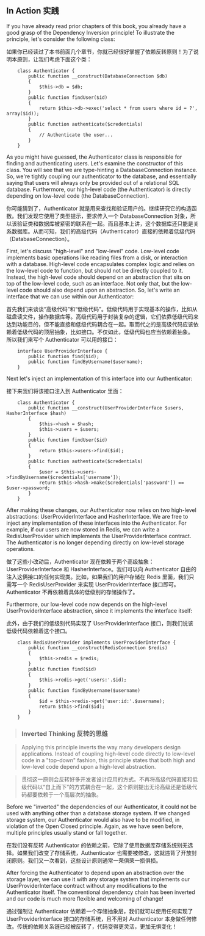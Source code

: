 ## In Action 实践

If you have already read prior chapters of this book, you already have a good grasp of the Dependency Inversion principle! To illustrate the principle, let's consider the following class:

如果你已经读过了本书前面几个章节，你就已经很好掌握了依赖反转原则！为了说明本原则，让我们考虑下面这个类：

```
    class Authenticator {
        public function __construct(DatabaseConnection $db)
        {
            $this->db = $db;
        }
        public function findUser($id)
        {
            return $this->db->exec('select * from users where id = ?', array($id));
        }
        public function authenticate($credentials)
        {
            // Authenticate the user...
        }
    }
```

As you might have guessed, the Authenticator class is responsible for finding and authenticating users. Let's examine the constructor of this class. You will see that we are type-hinting a DatabaseConnection instance. So, we're tightly coupling our authenticator to the database, and essentially saying that users will always only be provided out of a relational SQL database. Furthermore, our high-level code (the Authenticator) is directly depending on low-level code (the DatabaseConnection).

你可能猜到了，Authenticator 就是用来查找和验证用户的。继续研究它的构造函数。我们发现它使用了类型提示，要求传入一个 DatabaseConnection 对象，所以该验证类和数据库被紧密的联系在一起。而且基本上讲，这个数据库还只能是关系数据库。从而可知，我们的高级代码（Authenticator）直接的依赖着低级代码（DatabaseConnection）。

First, let's discuss "high-level" and "low-level" code. Low-level code implements basic operations like reading files from a disk, or interaction with a database. High-level code encapsulates complex logic and relies on the low-level code to function, but should not be directly coupled to it. Instead, the high-level code should depend on an abstraction that sits on top of the low-level code, such as an interface. Not only that, but the low-level code should also depend upon an abstraction. So, let's write an interface that we can use within our Authenticator:

首先我们来谈谈“高级代码”和“低级代码”。低级代码用于实现基本的操作，比如从磁盘读文件，操作数据库等。高级代码用于封装复杂的逻辑，它们依靠低级代码来达到功能目的，但不能直接和低级代码耦合在一起。取而代之的是高级代码应该依赖着低级代码的顶层抽象，比如接口。不仅如此，低级代码也应当依赖着抽象。 所以我们来写个 Authenticator 可以用的接口：

```
    interface UserProviderInterface {
        public function find($id);
        public function findByUsername($username);
    }
```

Next let's inject an implementation of this interface into our Authenticator:

接下来我们将该接口注入到 Authenticator 里面：

```
    class Authenticator {
        public function __construct(UserProviderInterface $users, HasherInterface $hash)
        {
            $this->hash = $hash;
            $this->users = $users;
        }
        public function findUser($id)
        {
            return $this->users->find($id);
        }
        public function authenticate($credentials)
        {
            $user = $this->users->findByUsername($credentials['username']);
            return $this->hash->make($credentials['password']) == $user->password;
        }
    }
```

After making these changes, our Authenticator now relies on two high-level abstractions: UserProviderInterface and HasherInterface. We are free to inject any implementation of these interfaces into the Authenticator. For example, if our users are now stored in Redis, we can write a RedisUserProvider which implements the UserProviderInterface contract. The Authenticator is no longer depending directly on low-level storage operations.

做了这些小改动后，Authenticator 现在依赖于两个高级抽象：UserProviderInterface 和 HasherInterface。我们可以向 Authenticator 自由的注入这俩接口的任何实现类。比如，如果我们的用户存储在 Redis 里面，我们只需写一个 RedisUserProvider 来实现 UserProviderInterface 接口即可。Authenticator 不再依赖着具体的低级别的存储操作了。

Furthermore, our low-level code now depends on the high-level UserProviderInterface abstraction, since it implements the interface itself:

此外，由于我们的低级别代码实现了 UserProviderInterface 接口，则我们说该低级代码依赖着这个接口。

```
    class RedisUserProvider implements UserProviderInterface {
        public function __construct(RedisConnection $redis)
        {
            $this->redis = $redis;
        }
        public function find($id)
        {
            $this->redis->get('users:'.$id);
        }
        public function findByUsername($username)
        {
            $id = $this->redis->get('user:id:'.$username);
            return $this->find($id);
        }
    }

```

> ### Inverted Thinking 反转的思维

> Applying this principle inverts the way many developers design applications. Instead of coupling high-level code directly to low-level code in a "top-down" fashion, this principle states that both high and low-level code depend upon a high-level abstraction.

> 贯彻这一原则会反转好多开发者设计应用的方式。不再将高级代码直接和低级代码以“自上而下”的方式耦合在一起，这个原则提出无论高级还是低级代码都要依赖于一个高层次的抽象。

Before we "inverted" the dependencies of our Authenticator, it could not be used with anything other than a database storage system. If we changed storage system, our Authenticator would also have to be modified, in violation of the Open Closed principle. Again, as we have seen before, multiple principles usually stand or fall together.

在我们没有反转 Authenticator 的依赖之前，它除了使用数据库存储系统别无选择。如果我们改变了存储系统，Authenticator 也需要被修改，这就违背了开放封闭原则。我们又一次看到，这些设计原则通常一荣俱荣一损俱损。

After forcing the Authenticator to depend upon an abstraction over the storage layer, we can use it with any storage system that implements our UserProviderInterface contract without any modifications to the Authenticator itself. The conventional dependency chain has been inverted and our code is much more flexible and welcoming of change!

通过强制让 Authenticator 依赖着一个存储抽象层，我们就可以使用任何实现了 UserProviderInterface 接口的存储系统，且不用对 Authenticator 本身做任何修改。传统的依赖关系链已经被反转了，代码变得更灵活，更加无惧变化！
